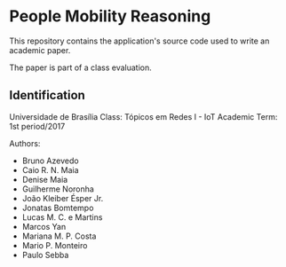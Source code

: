 # People Mobility Reasoning

This repository contains the application's source code used to write an academic paper.

The paper is part of a class evaluation.

## Identification

Universidade de Brasília
Class: Tópicos em Redes I - IoT
Academic Term: 1st period/2017

Authors:
* Bruno Azevedo
* Caio R. N. Maia
* Denise Maia
* Guilherme Noronha
* João Kleiber Ésper Jr.
* Jonatas Bomtempo
* Lucas M. C. e Martins
* Marcos Yan
* Mariana M. P. Costa
* Mario P. Monteiro
* Paulo Sebba
